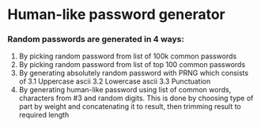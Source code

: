 # Human-like password generator

### Random passwords are generated in 4 ways:
1. By picking random password from list of 100k common passwords
2. By picking random password from list of top 100 common passwords
3. By generating absolutely random password with PRNG which consists of
  3.1 Uppercase ascii
  3.2 Lowercase ascii
  3.3 Punctuation
4. By generating human-like password using list of common words, characters
   from #3 and random digits. This is done by choosing type of part by weight
   and concatenating it to result, then trimming result to required length
